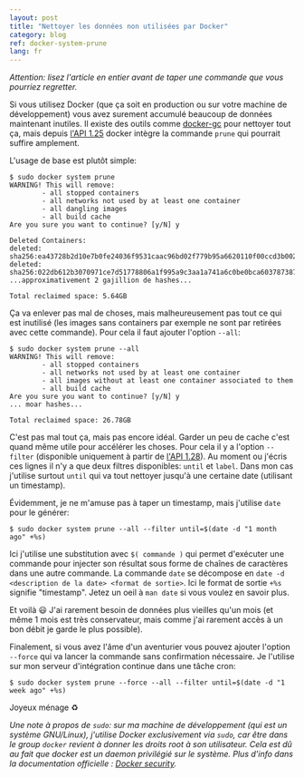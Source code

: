 ```yaml
---
layout: post
title: "Nettoyer les données non utilisées par Docker"
category: blog
ref: docker-system-prune
lang: fr
---
```


*Attention: lisez l'article en entier avant de taper une commande que vous
pourriez regretter.*

Si vous utilisez Docker (que ça soit en production ou sur votre machine de
développement) vous avez surement accumulé beaucoup de données maintenant
inutiles. Il existe des outils comme [docker-gc] pour nettoyer tout ça, mais
depuis [l'API 1.25][api-125] docker intègre la commande `prune` qui pourrait
suffire amplement.

L'usage de base est plutôt simple:

```
$ sudo docker system prune
WARNING! This will remove:
        - all stopped containers
        - all networks not used by at least one container
        - all dangling images
        - all build cache
Are you sure you want to continue? [y/N] y

Deleted Containers:
deleted: sha256:ea43728b2d10e7b0fe24036f9531caac96bd02f779b95a6620110f00ccd3b002
deleted: sha256:022db612b3070971ce7d51778806a1f995a9c3aa1a741a6c0be0bca603787387
...approximativement 2 gajillion de hashes...

Total reclaimed space: 5.64GB
```

Ça va enlever pas mal de choses, mais malheureusement pas tout ce qui est
inutilisé (les images sans containers par exemple ne sont par retirées avec
cette commande). Pour cela il faut ajouter l'option `--all`:

```
$ sudo docker system prune --all
WARNING! This will remove:
        - all stopped containers
        - all networks not used by at least one container
        - all images without at least one container associated to them
        - all build cache
Are you sure you want to continue? [y/N] y
... moar hashes...

Total reclaimed space: 26.78GB
```

C'est pas mal tout ça, mais pas encore idéal. Garder un peu de cache c'est
quand même utile pour accélérer les choses. Pour cela il y a l'option
`--filter` (disponible uniquement à partir de [l'API 1.28][api-128]). Au moment
ou j'écris ces lignes il n'y a que deux filtres disponibles: `until` et
`label`.  Dans mon cas j'utilise surtout `until` qui va tout nettoyer jusqu'à
une certaine date (utilisant un timestamp).

Évidemment, je ne m'amuse pas à taper un timestamp, mais j'utilise `date` pour
le générer:

```
$ sudo docker system prune --all --filter until=$(date -d "1 month ago" +%s)
```

Ici j'utilise une substitution avec `$( commande )` qui permet d'exécuter une
commande pour injecter son résultat sous forme de chaînes de caractères dans
une autre commande. La commande `date` se décompose en `date -d <description de
la date> <format de sortie>`. Ici le format de sortie `+%s` signifie
"timestamp". Jetez un oeil à `man date` si vous voulez en savoir plus.

Et voilà :smiley: J'ai rarement besoin de données plus vieilles qu'un mois (et
même 1 mois est très conservateur, mais comme j'ai rarement accès à un bon
débit je garde le plus possible).

Finalement, si vous avez l'âme d'un aventurier vous pouvez ajouter l'option
`--force` qui va lancer la commande sans confirmation nécessaire. Je l'utilise
sur mon serveur d'intégration continue dans une tâche cron:

```
$ sudo docker system prune --force --all --filter until=$(date -d "1 week ago" +%s)
```

Joyeux ménage :recycle:

*Une note à propos de `sudo`: sur ma machine de développement (qui est un
système GNU/Linux), j'utilise Docker exclusivement via `sudo`, car être dans le
group `docker` revient à donner les droits root à son utilisateur. Cela est dû
au fait que docker est un daemon privilégié sur le système. Plus d'info dans la
documentation officielle : [Docker security][docker-security].*

[docker-gc]: https://github.com/spotify/docker-gc
[api-125]: https://docs.docker.com/engine/api/v1.25/
[api-128]: https://docs.docker.com/engine/api/v1.28/
[docker-security]: https://docs.docker.com/engine/security/security/#docker-daemon-attack-surface
